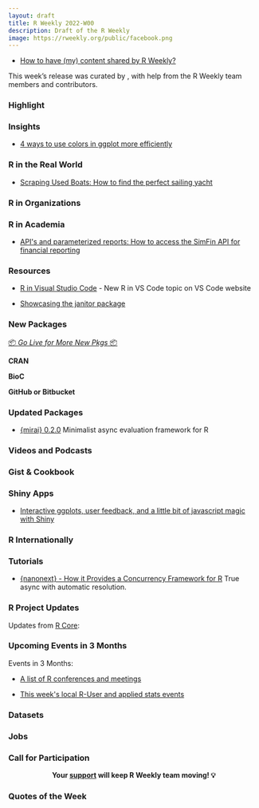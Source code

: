 ```yaml
---
layout: draft
title: R Weekly 2022-W00
description: Draft of the R Weekly
image: https://rweekly.org/public/facebook.png
---
```



+ [How to have (my) content shared by R Weekly?](https://github.com/rweekly/rweekly.org#how-to-have-my-content-shared-by-r-weekly)

This week’s release was curated by [](), with help from the R Weekly team members and contributors.



###  Highlight



### Insights

+ [4 ways to use colors in ggplot more efficiently](https://albert-rapp.de/post/2022-02-19-ggplot2-color-tips-from-datawrapper/)

### R in the Real World

+ [Scraping Used Boats: How to find the perfect sailing yacht](https://lukas-r.blog/posts/2022-01-10-scraping-used-boats/)




###  R in Organizations



###  R in Academia

+ [API's and parameterized reports: How to access the SimFin API for financial reporting](https://lukas-r.blog/posts/2021-12-15-apis-and-parameterized-reports/)


###  Resources

+ [R in Visual Studio Code](https://code.visualstudio.com/docs/languages/r) - New R in VS Code topic on VS Code website

+ [Showcasing the janitor package](https://albert-rapp.de/post/2022-01-12-janitor-showcase/)

###  New Packages

<p class="added-hostname"><a href="https://rweekly.org/live" target="_blank" class="externalLink">📦 <i>Go Live for More New Pkgs</i> 📦</a></p>

**CRAN**

**BioC**



**GitHub or Bitbucket**



### Updated Packages

+ [{mirai} 0.2.0](https://cran.r-project.org/package=mirai) Minimalist async evaluation framework for R

###  Videos and Podcasts



### Gist & Cookbook



### Shiny Apps


+ [Interactive ggplots, user feedback, and a little bit of javascript magic with Shiny](https://albert-rapp.de/post/2022-01-17-drawing-a-ggplot-interactively/)

### R Internationally



###  Tutorials

+ [{nanonext} - How it Provides a Concurrency Framework for R](https://shikokuchuo.net/posts/17-nanonext-concurrency/) True async with automatic resolution.

<!--<div class="post-more-begin></div><div class="post-more-end"></div>-->

###  R Project Updates

Updates from [R Core](http://developer.r-project.org/blosxom.cgi/R-devel/NEWS):


###  Upcoming Events in 3 Months

Events in 3 Months:


+ [A list of R conferences and meetings](https://jumpingrivers.github.io/meetingsR/events.html)

+ [This week's local R-User and applied stats events](https://community.rstudio.com/c/irl)


### Datasets

### Jobs




###  Call for Participation


<p class="hide-support added-hostname support-rweekly" style="text-align: center;font-weight: bold;">Your <a class="non-visited externalLink" href="https://www.patreon.com/rweekly" onclick="pas(this)">support</a> will keep R Weekly team moving! 💡</p>

###  Quotes of the Week
